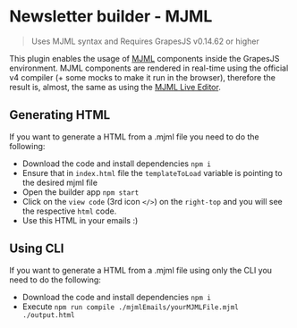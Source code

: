 # Newsletter builder - MJML

> Uses MJML syntax and Requires GrapesJS v0.14.62 or higher

This plugin enables the usage of [MJML](https://mjml.io/) components inside the GrapesJS environment. MJML components are rendered in real-time using the official v4 compiler (+ some mocks to make it run in the browser), therefore the result is, almost, the same as using the [MJML Live Editor](https://mjml.io/try-it-live).


## Generating HTML

If you want to generate a HTML from a .mjml file you need to do the following:
- Download the code and install dependencies `npm i`
- Ensure that in `index.html` file the `templateToLoad` variable is pointing to the desired mjml file
- Open the builder app `npm start`
- Click on the `view code` (3rd icon `</>`) on the `right-top` and you will see the respective `html` code.
- Use this HTML in your emails :)

## Using CLI
If you want to generate a HTML from a .mjml file using only the CLI you need to do the following:
- Download the code and install dependencies `npm i`
- Execute `npm run compile ./mjmlEmails/yourMJMLFile.mjml ./output.html`